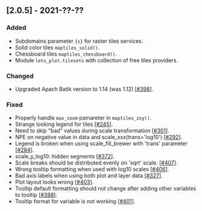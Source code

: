 ## [2.0.5] - 2021-??-??

### Added

- Subdomains parameter `{s}` for raster tiles services.
- Solid color tiles `maptiles_solid()`.
- Chessboard tiles `maptiles_chessboard()`.
- Module `lets_plot.tilesets` with collection of free tiles providers. 

### Changed

- Upgraded Apach Batik version to 1.14 (was 1.12) [[#398](https://github.com/JetBrains/lets-plot/issues/398)]. 

### Fixed

- Properly handle `max_zoom` pamareter in `maptiles_zxy()`.
- Strange looking legend for tiles [[#245](https://github.com/JetBrains/lets-plot/issues/245)].
- Need to skip "bad" values during scale transformation [[#301](https://github.com/JetBrains/lets-plot/issues/301)].
- NPE on negative value in data and scale_xxx(trans='log10') [[#292](https://github.com/JetBrains/lets-plot/issues/292)].
- Legend is broken when using scale_fill_brewer with 'trans' parameter [[#284](https://github.com/JetBrains/lets-plot/issues/284)].
- scale_y_log10: hidden segments [[#372](https://github.com/JetBrains/lets-plot/issues/372)].
- Scale breaks should be distributed evenly on 'sqrt' scale. [[#407](https://github.com/JetBrains/lets-plot/issues/407)].
- Wrong tooltip formatting when used with log10 scales [[#406](https://github.com/JetBrains/lets-plot/issues/406)].
- Bad axis labels when using both plot and layer data [[#327](https://github.com/JetBrains/lets-plot/issues/327)].
- Plot layout looks wrong [[#403](https://github.com/JetBrains/lets-plot/issues/403)].
- Tooltip default formatting should not change after adding other variables to tooltip [[#388](https://github.com/JetBrains/lets-plot/issues/388)].
- Tooltip format for variable is not working [[#401](https://github.com/JetBrains/lets-plot/issues/401)].
